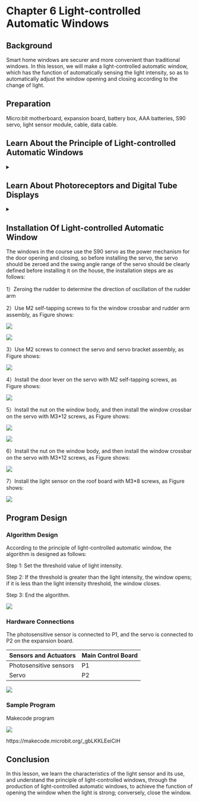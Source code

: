 # Chapter 6 Light-controlled Automatic Windows

## Background  
<P>    
Smart home windows are securer and more convenient than traditional windows. In this lesson, we will make a light-controlled automatic window, which has the function of automatically sensing the light intensity, so as to automatically adjust the window opening and closing according to the change of light. 
<P>

## Preparation  
<P>    
Micro:bit motherboard, expansion board, battery box, AAA batteries, S90 servo, light sensor module, cable, data cable.  
<P> 

## Learn About the Principle of Light-controlled Automatic Windows 
<details><summary></summary>
<P>
The principle is to use the light sensor to feel the external light intensity change and determine whether the light intensity is suitable for opening the window, if the light intensity is suitable, then the control servo to open the window; otherwise, if the light intensity is not suitable for opening the window, then close the window.  
<P>
</details>

## Learn About Photoreceptors and Digital Tube Displays
<details><summary></summary>

### Photosensitive sensor 
<P>
Photoresist is a special resistor made of semiconductor materials such as cadmium sulfide or cadmium selenide, and its working principle is based on the internal photoelectric effect. The stronger the light, the lower the resistance value, with the increase of light intensity, the resistance value decreases rapidly, and the bright resistance value can be as small as 1KΩ or less. Photoresistors are very sensitive to light, and when there is no light, the resistance is high, and the dark resistance is generally up to 1.5 MΩ. It can also be widely used in various light control circuits, such as control and regulation of lighting. Photoresistors are most sensitive to ambient light and are generally used to detect the brightness of light in the surrounding environment. 
<P>
<P>
  
![](pic/6/6_1.png)<BR>
<P>
<P>
In this course, G is GND ground, V is VCC high level, S is the data transmission pin. 
<P>
<P>
  
![](pic/6/6_2.png)<BR>
<P>
</details>

## Installation Of Light-controlled Automatic Window 
<P>
The windows in the course use the S90 servo as the power mechanism for the door opening and closing, so before installing the servo, the servo should be zeroed and the swing angle range of the servo should be clearly defined before installing it on the house, the installation steps are as follows:  
<P>
<P>
1）Zeroing the rudder to determine the direction of oscillation of the rudder arm 
<P>
<P>
2）Use M2 self-tapping screws to fix the window crossbar and rudder arm assembly, as Figure shows:
<P>
<P>
  
![](pic/6/6_3.jpg)<BR>
<P>
<P>
  
![](pic/6/6_4.jpg)<BR>
<P>
<P>
3）Use M2 screws to connect the servo and servo bracket assembly, as Figure shows: 
<P>
<P>
  
![](pic/6/6_5.jpg)<BR>
<P>
<P>
4）Install the door lever on the servo with M2 self-tapping screws, as Figure shows:  
<P>
<P>
  
![](pic/6/6_6.jpg)<BR>
<P>
<P>
5）Install the nut on the window body, and then install the window crossbar on the servo with M3*12 screws, as Figure shows: 
<P>
<P>
  
![](pic/6/6_7.jpg)<BR>
<P>
<P>
  
![](pic/6/6_8.jpg)<BR>
<P>
<P>
6）Install the nut on the window body, and then install the window crossbar on the servo with M3*12 screws, as Figure shows:
<P>
<P>
  
![](pic/6/6_9.jpg)<BR>
<P>
<P>
7）Install the light sensor on the roof board with M3*8 screws, as Figure shows: 
<P>
<P>
  
![](pic/6/6_10.jpg)<BR>
<P>

## Program Design 

### Algorithm Design
<P>
According to the principle of light-controlled automatic window, the algorithm is designed as follows:
<P>
<P>
Step 1: Set the threshold value of light intensity. 
<P>
<P>
Step 2: If the threshold is greater than the light intensity, the window opens; if it is less than the light intensity threshold, the window closes. 
<P>
<P>
Step 3: End the algorithm. 
<P>
<P>
  
![](pic/6/6_11.jpg)<BR>
<P>

### Hardware Connections
<P>
The photosensitive sensor is connected to P1, and the servo is connected to P2 on the expansion board. 
<P>

Sensors and Actuators|Main Control Board  
:--|:--
Photosensitive sensors |P1
Servo|P2<BR>
  
![](pic/6/6_12.jpg)<BR>
<P>

### Sample Program 
<P>
Makecode program 
<P>

![](pic/6/6_13.png)<BR>
<P>
<P>  
https://makecode.microbit.org/_gbLKKLEeiCiH 
<P>

## Conclusion 
<P>
In this lesson, we learn the characteristics of the light sensor and its use, and understand the principle of light-controlled windows, through the production of light-controlled automatic windows, to achieve the function of opening the window when the light is strong; conversely, close the window.  
<P>
 
